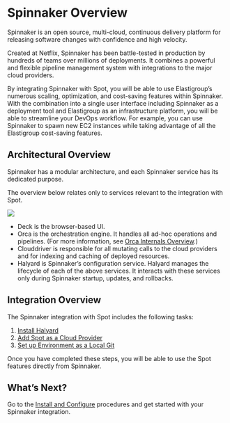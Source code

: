 # Spinnaker Overview

Spinnaker is an open source, multi-cloud, continuous delivery platform for releasing software changes with confidence and high velocity.

Created at Netflix, Spinnaker has been battle-tested in production by hundreds of teams over millions of deployments. It combines a powerful and flexible pipeline management system with integrations to the major cloud providers.

By integrating Spinnaker with Spot, you will be able to use Elastigroup’s numerous scaling, optimization, and cost-saving features within Spinnaker. With the combination into a single user interface including Spinnaker as a deployment tool and Elastigroup as an infrastructure platform, you will be able to streamline your DevOps workflow. For example, you can use Spinnaker to spawn new EC2 instances while taking advantage of all the Elastigroup cost-saving features.

## Architectural Overview
Spinnaker has a modular architecture, and each Spinnaker service has its dedicated purpose.

The overview below relates only to services relevant to the integration with Spot.

<img src="/tools-and-provisioning/_media/spinnaker overview_1.png" />

* Deck is the browser-based UI.
* Orca is the orchestration engine. It handles all ad-hoc operations and pipelines. (For more information, see [Orca Internals Overview](https://spinnaker.io/guides/developer/service-overviews/orca/).)
* Clouddriver is responsible for all mutating calls to the cloud providers and for indexing and caching of deployed resources.
* Halyard is Spinnaker’s configuration service. Halyard manages the lifecycle of each of the above services. It interacts with these services only during Spinnaker startup, updates, and rollbacks.

## Integration Overview

The Spinnaker integration with Spot includes the following tasks:

1. [Install Halyard](tools-and-provisioning/spinnaker/install-configure)
2. [Add Spot as a Cloud Provider](tools-and-provisioning/spinnaker/install-configure)
3. [Set up Environment as a Local Git](tools-and-provisioning/spinnaker/set-up-environment-as-local-git)

Once you have completed these steps, you will be able to use the Spot features directly from Spinnaker.

## What’s Next?

Go to the [Install and Configure](tools-and-provisioning/spinnaker/install-configure) procedures and get started with your Spinnaker integration.
